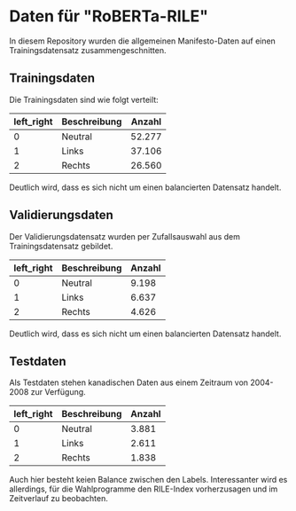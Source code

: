 # Daten für "RoBERTa-RILE"

In diesem Repository wurden die allgemeinen Manifesto-Daten auf einen Trainingsdatensatz zusammengeschnitten.

## Trainingsdaten

Die Trainingsdaten sind wie folgt verteilt:

| left_right | Beschreibung | Anzahl |
|------------|--------------|--------|
| 0          | Neutral      | 52.277 |
| 1          | Links        | 37.106 |
| 2          | Rechts       | 26.560 |

Deutlich wird, dass es sich nicht um einen balancierten Datensatz handelt.
## Validierungsdaten

Der Validierungsdatensatz wurden per Zufallsauswahl aus dem Trainingsdatensatz gebildet.

| left_right | Beschreibung | Anzahl |
|------------|--------------|--------|
| 0          | Neutral      | 9.198 |
| 1          | Links        | 6.637 |
| 2          | Rechts       | 4.626 |

Deutlich wird, dass es sich nicht um einen balancierten Datensatz handelt.

## Testdaten

Als Testdaten stehen  kanadischen Daten aus einem Zeitraum von 2004-2008 zur Verfügung.

| left_right | Beschreibung | Anzahl |
|------------|--------------|--------|
| 0          | Neutral      | 3.881 |
| 1          | Links        | 2.611 |
| 2          | Rechts       | 1.838 |

Auch hier besteht keien Balance zwischen den Labels.
Interessanter wird es allerdings, für die Wahlprogramme den RILE-Index vorherzusagen und im Zeitverlauf zu beobachten.

